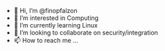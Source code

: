 - 👋 Hi, I’m @finopfalzon
- 👀 I’m interested in Computing 
- 🌱 I’m currently learning Linux
- 💞️ I’m looking to collaborate on security/integration 
- 📫 How to reach me ...

<!---
finopfalzon/finopfalzon is a ✨ special ✨ repository because its `README.md` (this file) appears on your GitHub profile.
You can click the Preview link to take a look at your changes.
--->
